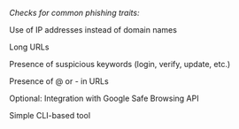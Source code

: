 *Checks for common phishing traits:*

Use of IP addresses instead of domain names

Long URLs

Presence of suspicious keywords (login, verify, update, etc.)

Presence of @ or - in URLs

Optional: Integration with Google Safe Browsing API

Simple CLI-based tool

